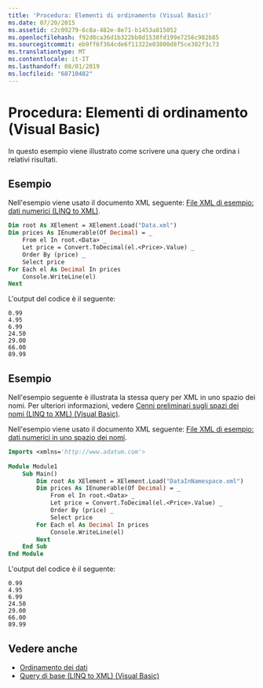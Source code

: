 ```yaml
---
title: 'Procedura: Elementi di ordinamento (Visual Basic)'
ms.date: 07/20/2015
ms.assetid: c2c09279-6c8a-482e-8e71-b1453a815052
ms.openlocfilehash: f92d8ca36d1b322bb8d1538fd199e7256c982b85
ms.sourcegitcommit: eb9ff6f364cde6f11322e03800d8f5ce302f3c73
ms.translationtype: MT
ms.contentlocale: it-IT
ms.lasthandoff: 08/01/2019
ms.locfileid: "68710482"
---
```

# <a name="how-to-sort-elements-visual-basic"></a>Procedura: Elementi di ordinamento (Visual Basic)
In questo esempio viene illustrato come scrivere una query che ordina i relativi risultati.  
  
## <a name="example"></a>Esempio  
 Nell'esempio viene usato il documento XML seguente: [File XML di esempio: dati numerici (LINQ to XML)](../../../../visual-basic/programming-guide/concepts/linq/sample-xml-file-numerical-data-linq-to-xml.md).  
  
```vb  
Dim root As XElement = XElement.Load("Data.xml")  
Dim prices As IEnumerable(Of Decimal) = _  
    From el In root.<Data> _  
    Let price = Convert.ToDecimal(el.<Price>.Value) _  
    Order By (price) _  
    Select price  
For Each el As Decimal In prices  
    Console.WriteLine(el)  
Next  
```  
  
 L'output del codice è il seguente:  
  
```  
0.99  
4.95  
6.99  
24.50  
29.00  
66.00  
89.99  
```  
  
## <a name="example"></a>Esempio  
 Nell'esempio seguente è illustrata la stessa query per XML in uno spazio dei nomi. Per ulteriori informazioni, vedere [Cenni preliminari sugli spazi dei nomi (LINQ to XML) (Visual Basic)](namespaces-overview-linq-to-xml.md).  
  
 Nell'esempio viene usato il documento XML seguente: [File XML di esempio: dati numerici in uno spazio dei nomi](../../../../visual-basic/programming-guide/concepts/linq/sample-xml-file-numerical-data-in-a-namespace.md).  
  
```vb  
Imports <xmlns='http://www.adatum.com'>  
  
Module Module1  
    Sub Main()  
        Dim root As XElement = XElement.Load("DataInNamespace.xml")  
        Dim prices As IEnumerable(Of Decimal) = _  
            From el In root.<Data> _  
            Let price = Convert.ToDecimal(el.<Price>.Value) _  
            Order By (price) _  
            Select price  
        For Each el As Decimal In prices  
            Console.WriteLine(el)  
        Next  
    End Sub  
End Module  
```  
  
 L'output del codice è il seguente:  
  
```  
0.99  
4.95  
6.99  
24.50  
29.00  
66.00  
89.99  
```  
  
## <a name="see-also"></a>Vedere anche

- [Ordinamento dei dati](../../../../visual-basic/programming-guide/concepts/linq/sorting-data.md)
- [Query di base (LINQ to XML) (Visual Basic)](../../../../visual-basic/programming-guide/concepts/linq/basic-queries-linq-to-xml.md)
